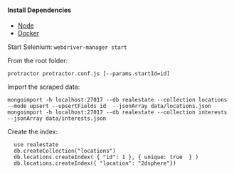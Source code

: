 #### Install Dependencies
* [Node](https://nodejs.org/en/download/)
* [Docker](https://www.docker.com/)

Start Selenium:
```webdriver-manager start```


From the root folder:

```protractor protractor.conf.js [--params.startId=id]```


Import the scraped data:
```
mongoimport -h localhost:27017 --db realestate --collection locations --mode upsert --upsertFields id  --jsonArray data/locations.json
mongoimport -h localhost:27017 --db realestate --collection interests  --jsonArray data/interests.json
```

Create the index:
```
  use realestate
  db.createCollection("locations")
  db.locations.createIndex( { "id": 1 }, { unique: true  } )
  db.locations.createIndex({ "location": "2dsphere"})
```

